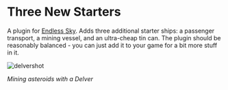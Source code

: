 # Three New Starters
A plugin for [Endless Sky](https://endless-sky.github.io/). Adds three additional starter ships: a passenger transport, a mining vessel, and an ultra-cheap tin can. The plugin should be reasonably balanced - you can just add it to your game for a bit more stuff in it.

![delvershot](https://github.com/Zarkonnen/three-new-starters/assets/898230/9715e6ec-7393-4e19-83c8-54c47aa91d7e)

*Mining asteroids with a Delver*
